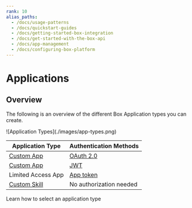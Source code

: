 ```yaml
---
rank: 10
alias_paths:
  - /docs/usage-patterns
  - /docs/quickstart-guides
  - /docs/getting-started-box-integration
  - /docs/get-started-with-the-box-api
  - /docs/app-management
  - /docs/configuring-box-platform 
---
```


# Applications

## Overview

The following is an overview of the different Box Application types you can
create. 

<ImageFrame border center>
  ![Application Types](./images/app-types.png)
</ImageFrame>

<!-- markdownlint-disable line-length -->

| Application Type              | Authentication Methods  |
| ----------------------------- | ----------------------- |
| [Custom App][custom-apps]     | [OAuth 2.0][oauth2]     |
| [Custom App][custom-apps]     | [JWT][jwt]              |
| Limited Access App            | [App token][apptoken]   |
| [Custom Skill][custom-skills] | No authorization needed |

<!-- markdownlint-enable line-length -->

<CTA to="guide://applications/select">
  Learn how to select an application type
</CTA>

<!-- markdownlint-enable line-length -->

[oauth2]: guide://authentication/oauth2
[jwt]: guide://authentication/jwt
[apptoken]: guide://authentication/app-token
[devtoken]: guide://authentication/access-tokens/developer-tokens
[custom-apps]: g://applications/custom-apps
[custom-skills]: g://applications/custom-skills
